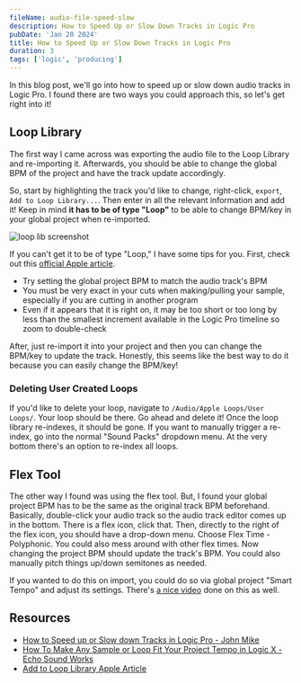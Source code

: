 ```yaml
---
fileName: audio-file-speed-slow
description: How to Speed Up or Slow Down Tracks in Logic Pro
pubDate: 'Jan 20 2024'
title: How to Speed Up or Slow Down Tracks in Logic Pro
duration: 3
tags: ['logic', 'producing']
---
```


In this blog post, we'll go into how to speed up or slow down audio tracks in Logic Pro. I found there are two ways you could approach this, so let's get right into it!

## Loop Library

The first way I came across was exporting the audio file to the Loop Library and re-importing it. Afterwards, you should be able to change the global BPM of the project and have the track update accordingly.

So, start by highlighting the track you'd like to change, right-click, `export`, `Add to Loop Library...`. Then enter in all the relevant information and add it! Keep in mind **it has to be of type "Loop"** to be able to change BPM/key in your global project when re-imported.

![loop lib screenshot](/blog/audio-file-speed-slow/loop-lib.png)

If you can't get it to be of type "Loop," I have some tips for you. First, check out this [official Apple article](https://discussions.apple.com/thread/4724207?sortBy=best).

- Try setting the global project BPM to match the audio track's BPM
- You must be very exact in your cuts when making/pulling your sample, especially if you are cutting in another program
- Even if it appears that it is right on, it may be too short or too long by less than the smallest increment available in the Logic Pro timeline so zoom to double-check

After, just re-import it into your project and then you can change the BPM/key to update the track. Honestly, this seems like the best way to do it because you can easily change the BPM/key!

### Deleting User Created Loops

If you'd like to delete your loop, navigate to `/Audio/Apple Loops/User Loops/`. Your loop should be there. Go ahead and delete it! Once the loop library re-indexes, it should be gone. If you want to manually trigger a re-index, go into the normal "Sound Packs" dropdown menu. At the very bottom there's an option to re-index all loops.

## Flex Tool

The other way I found was using the flex tool. But, I found your global project BPM has to be the same as the original track BPM beforehand. Basically, double-click your audio track so the audio track editor comes up in the bottom. There is a flex icon, click that. Then, directly to the right of the flex icon, you should have a drop-down menu. Choose Flex Time - Polyphonic. You could also mess around with other flex times. Now changing the project BPM should update the track's BPM. You could also manually pitch things up/down semitones as needed.

If you wanted to do this on import, you could do so via global project "Smart Tempo" and adjust its settings. There's [a nice video](https://youtu.be/fJjnx7HQq0w?si=UhTVZ7bSTWAQfqJm) done on this as well.

## Resources

- [How to Speed up or Slow down Tracks in Logic Pro - John Mike](https://www.youtube.com/watch?v=XGw9-VMSvzA)
- [How To Make Any Sample or Loop Fit Your Project Tempo in Logic X - Echo Sound Works](https://youtu.be/fJjnx7HQq0w?si=V0s55NaPvsjwklVq)
- [Add to Loop Library Apple Article](https://discussions.apple.com/thread/4724207?sortBy=best)

